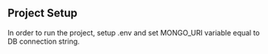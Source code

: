 ## Project Setup

In order to run the project, setup .env and set MONGO_URI variable equal to DB connection string.


